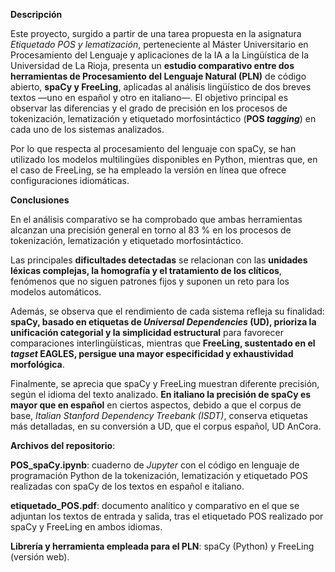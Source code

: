 **Descripción**

Este proyecto, surgido a partir de una tarea propuesta en la asignatura *Etiquetado POS y lematización*, perteneciente al Máster Universitario en Procesamiento del Lenguaje y aplicaciones de la IA a la Lingüística de la Universidad de La Rioja, presenta un **estudio comparativo entre dos herramientas de Procesamiento del Lenguaje Natural (PLN)** de código abierto, **spaCy y FreeLing**, aplicadas al análisis lingüístico de dos breves textos —uno en español y otro en italiano—.
El objetivo principal es observar las diferencias y el grado de precisión en los procesos de tokenización, lematización y etiquetado morfosintáctico (**POS *tagging***) en cada uno de los sistemas analizados.

Por lo que respecta al procesamiento del lenguaje con spaCy, se han utilizado los modelos multilingües disponibles en Python, mientras que, en el caso de FreeLing, se ha empleado la versión en línea que ofrece configuraciones idiomáticas.

**Conclusiones**

En el análisis comparativo se ha comprobado que ambas herramientas alcanzan una precisión general en torno al 83 % en los procesos de tokenización, lematización y etiquetado morfosintáctico.

Las principales **dificultades detectadas** se relacionan con las **unidades léxicas complejas, la homografía y el tratamiento de los clíticos**, fenómenos que no siguen patrones fijos y suponen un reto para los modelos automáticos.

Además, se observa que el rendimiento de cada sistema refleja su finalidad: **spaCy, basado en etiquetas de *Universal Dependencies* (UD), prioriza la unificación categorial y la simplicidad estructural** para favorecer comparaciones interlingüísticas, mientras que **FreeLing, sustentado en el *tagset* EAGLES, persigue una mayor especificidad y exhaustividad morfológica**.

Finalmente, se aprecia que spaCy y FreeLing muestran diferente precisión, según el idioma del texto analizado. **En italiano la precisión de spaCy es mayor que en español** en ciertos aspectos, debido a que el corpus de base, *Italian Stanford Dependency Treebank (ISDT)*, conserva etiquetas más detalladas, en su conversión a UD, que el corpus español, UD AnCora.

**Archivos del repositorio**:

**POS_spaCy.ipynb**: cuaderno de *Jupyter* con el código en lenguaje de programación Python de la tokenización, lematización y etiquetado POS realizadas con spaCy de los textos en español e italiano.

**etiquetado_POS.pdf**: documento analítico y comparativo en el que se adjuntan los textos de entrada y salida, tras el etiquetado POS realizado por spaCy y FreeLing en ambos idiomas.

**Librería y herramienta empleada para el PLN**: spaCy (Python) y FreeLing (versión web).



